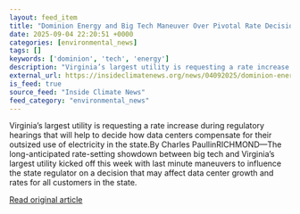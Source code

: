 ```yaml
---
layout: feed_item
title: "Dominion Energy and Big Tech Maneuver Over Pivotal Rate Decision in Virginia"
date: 2025-09-04 22:20:51 +0000
categories: [environmental_news]
tags: []
keywords: ['dominion', 'tech', 'energy']
description: "Virginia’s largest utility is requesting a rate increase during regulatory hearings that will help to decide how data centers compensate for their outsized u..."
external_url: https://insideclimatenews.org/news/04092025/dominion-energy-tech-virginia-rate-case/
is_feed: true
source_feed: "Inside Climate News"
feed_category: "environmental_news"
---
```


Virginia’s largest utility is requesting a rate increase during regulatory hearings that will help to decide how data centers compensate for their outsized use of electricity in the state.By Charles PaullinRICHMOND—The long-anticipated rate-setting showdown between big tech and Virginia&#8217;s largest utility kicked off this week with last minute maneuvers to influence the state regulator on a decision that may affect data center growth and rates for all customers in the state.

[Read original article](https://insideclimatenews.org/news/04092025/dominion-energy-tech-virginia-rate-case/)
